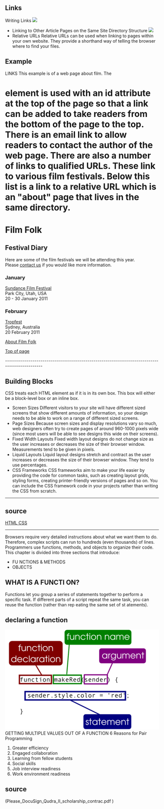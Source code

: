 ## Links
Writing Links
![](https://www.computerhope.com/jargon/h/html-tag.gif)
* Linking to Other Article Pages on the Same Site
Directory Structure
![](https://docs.jboss.org/jbossas/getting_started/v5/html/images/directory-structure.jpg)
* Relative URLs
Relative URLs can be used when linking to pages within your own
website. They provide a shorthand way of telling the browser where to
find your files.
## Example
LINKS
This example is of a web page about film.
The <h1> element is used with an id attribute at the top of the page so
that a link can be added to take readers from the bottom of the page to
the top. There is an email link to allow readers to contact the author of
the web page. There are also a number of links to qualified URLs. These
link to various film festivals. Below this list is a link to a relative URL
which is an "about" page that lives in the same directory.
<html>
<head>
		 <title>Links</title>
</head>
<body>
		 <h1 id="top">Film Folk</h1>
		 <h2>Festival Diary</h2>
		 <p>Here are some of the film festivals we
			 will be attending this year.<br />Please
			 <a href="mailto:filmfolk@example.org">
			 contact us</a> if you would like more
			 information.</p>
		 <h3>January</h3>
		 <p><a href="http://www.sundance.org">
			 Sundance Film Festival</a><br />
			 Park City, Utah, USA<br />
			 20 - 30 January 2011</p>
		 <h3>February</h3>
		 <p><a href="http://www.tropfest.com">
			 Tropfest</a><br />
			 Sydney, Australia<br />
			 20 February 2011</p>
		 <!-- additional content -->
		 <p><a href="about.html">About Film Folk</a></p>
		 <p><a href="#top">Top of page</a></p>
</body>
</html>
-------------------------------------------------------------------------------------------------

## Building Blocks
CSS treats each HTML element as if it is in its
own box. This box will either be a block-level
box or an inline box.

* Screen Sizes
Different visitors to your site will have different sized screens that show
different amounts of information, so your design needs to be able to
work on a range of different sized screens.
* Page Sizes
Because screen sizes and display resolutions vary so much, web
designers often try to create pages of around 960-1000 pixels wide
(since most users will be able to see designs this wide on their screens).
* Fixed Width Layouts
Fixed width layout
designs do not
change size as the
user increases
or decreases
the size of their
browser window.
Measurements tend
to be given in pixels.
* Liquid Layouts
Liquid layout designs
stretch and contract
as the user increases
or decreases the
size of their browser
window. They tend to
use percentages.
* CSS Frameworks
CSS frameworks aim to make your life easier by providing the code for
common tasks, such as creating layout grids, styling forms, creating
printer-friendly versions of pages and so on. You can include the CSS
framework code in your projects rather than writing the CSS from scratch.

-------------------------------------------------------------------------------------------------------

## source ##
[HTML CSS](file:///home/sanaa/Downloads/HTML%20CSS.pdf)

-----------------------------------------------------------------------------------------------------
Browsers require very detailed instructions about what
we want them to do. Therefore, complex scripts can run
to hundreds (even thousands) of lines. Programmers use
functions, methods, and objects to organize their code.
This chapter is divided into three sections that introduce:
* FU NCTIONS & METHODS
* OBJECTS
## WHAT IS A FUNCTI ON?
Functions let you group a series of statements together to perform a
specific task. If different parts of a script repeat the same task, you can
reuse the function (rather than rep eating the same set of st atements).
## declaring a function 
![](https://raw.githubusercontent.com/learn-co-curriculum/cssi-2.3-functions/master/images/functions.png)
GETTING MULTIPLE VALUES OUT OF A FUNCTION
6 Reasons for Pair Programming
 1. Greater efficiency
 2. Engaged collaboration
3. Learning from fellow students
4. Social skills
5. Job interview readiness
6. Work environment readiness
## source ##
(Please_DocuSign_Qudra_II_scholarship_contrac.pdf
)

